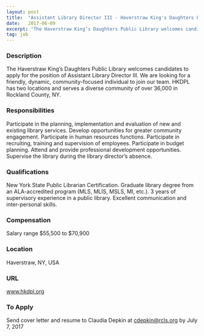 ```yaml
---
layout: post
title:  "Assistant Library Director III - Haverstraw King's Daughters Public Library"
date:   2017-06-09
excerpt: "The Haverstraw King’s Daughters Public Library welcomes candidates to apply for the position of Assistant Library Director III. We are looking for a friendly, dynamic, community-focused individual to join our team. HKDPL has two locations and serves a diverse community of over 36,000 in Rockland County, NY. "
tag: job
---
```


### Description   

The Haverstraw King’s Daughters Public Library welcomes candidates to apply for the position of Assistant Library Director III. We are looking for a friendly, dynamic, community-focused individual to join our team. HKDPL has two locations and serves a diverse community of over 36,000 in Rockland County, NY. 


### Responsibilities   

Participate in the planning, implementation and evaluation of new and existing library services. Develop opportunities for greater community engagement. 
Participate in human resources functions. Participate in recruiting, training and supervision of employees. Participate in budget planning. Attend and provide professional development opportunities. Supervise the library during the library director’s absence.



### Qualifications   

New York State Public Librarian Certification. Graduate library degree from an ALA-accredited program (MLS, MLIS, MSLS, MI, etc.). 3 years of supervisory experience in a public library. Excellent communication and inter-personal skills.



### Compensation   

Salary range $55,500 to $70,900


### Location   

Haverstraw, NY, USA


### URL   

www.hkdpl.org

### To Apply   

Send cover letter and resume to Claudia Depkin at cdepkin@rcls.org by July 7, 2017





